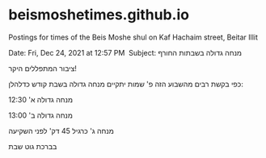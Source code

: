 # beismoshetimes.github.io

Postings for times of the Beis Moshe shul on Kaf Hachaim street, Beitar Illit

Date: Fri, Dec 24, 2021 at 12:57 PM
‪
Subject: מנחה גדולה בשבתות החורף‬

ציבור המתפללים היקר!

כפי בקשת רבים מהשבוע הזה פ' שמות יתקיים מנחה גדולה בשבת קודש כדלהלן:

מנחה  גדולה א' 12:30

מנחה גדולה ב' 13:00

מנחה ג' כרגיל 45 דק' לפני השקיעה

בברכת גוט שבת
